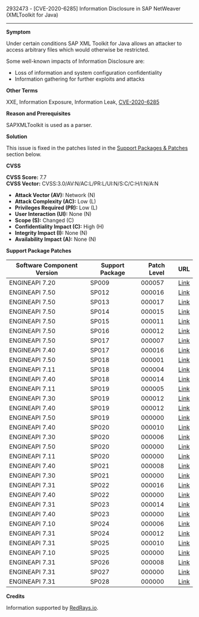 2932473 - [CVE-2020-6285] Information Disclosure in SAP NetWeaver (XMLToolkit for Java)

---

**Symptom**

Under certain conditions SAP XML Toolkit for Java allows an attacker to access arbitrary files which would otherwise be restricted.

Some well-known impacts of Information Disclosure are:
- Loss of information and system configuration confidentiality
- Information gathering for further exploits and attacks

**Other Terms**

XXE, Information Exposure, Information Leak, [CVE-2020-6285](https://cve.mitre.org/cgi-bin/cvename.cgi?name=CVE-2020-6285)

**Reason and Prerequisites**

SAPXMLToolkit is used as a parser.

**Solution**

This issue is fixed in the patches listed in the [Support Packages & Patches](https://me.sap.com/sap/support/swdc/notes?cvnr=01200615320200012941&support_package=SP009&patch_level=000057) section below.

**CVSS**

**CVSS Score:** 7.7  
**CVSS Vector:** CVSS:3.0/AV:N/AC:L/PR:L/UI:N/S:C/C:H/I:N/A:N

- **Attack Vector (AV):** Network (N)
- **Attack Complexity (AC):** Low (L)
- **Privileges Required (PR):** Low (L)
- **User Interaction (UI):** None (N)
- **Scope (S):** Changed (C)
- **Confidentiality Impact (C):** High (H)
- **Integrity Impact (I):** None (N)
- **Availability Impact (A):** None (N)

**Support Package Patches**

| Software Component Version | Support Package | Patch Level | URL |
|----------------------------|-----------------|-------------|-----|
| ENGINEAPI 7.20             | SP009           | 000057      | [Link](https://me.sap.com/sap/support/swdc/notes?cvnr=01200615320200012941&support_package=SP009&patch_level=000057) |
| ENGINEAPI 7.50             | SP012           | 000016      | [Link](https://me.sap.com/sap/support/swdc/notes?cvnr=73554900100200001552&support_package=SP012&patch_level=000016) |
| ENGINEAPI 7.50             | SP013           | 000017      | [Link](https://me.sap.com/sap/support/swdc/notes?cvnr=73554900100200001552&support_package=SP013&patch_level=000017) |
| ENGINEAPI 7.50             | SP014           | 000015      | [Link](https://me.sap.com/sap/support/swdc/notes?cvnr=73554900100200001552&support_package=SP014&patch_level=000015) |
| ENGINEAPI 7.50             | SP015           | 000011      | [Link](https://me.sap.com/sap/support/swdc/notes?cvnr=73554900100200001552&support_package=SP015&patch_level=000011) |
| ENGINEAPI 7.50             | SP016           | 000012      | [Link](https://me.sap.com/sap/support/swdc/notes?cvnr=73554900100200001552&support_package=SP016&patch_level=000012) |
| ENGINEAPI 7.50             | SP017           | 000007      | [Link](https://me.sap.com/sap/support/swdc/notes?cvnr=73554900100200001552&support_package=SP017&patch_level=000007) |
| ENGINEAPI 7.40             | SP017           | 000016      | [Link](https://me.sap.com/sap/support/swdc/notes?cvnr=67838200100200019668&support_package=SP017&patch_level=000016) |
| ENGINEAPI 7.50             | SP018           | 000001      | [Link](https://me.sap.com/sap/support/swdc/notes?cvnr=73554900100200001552&support_package=SP018&patch_level=000001) |
| ENGINEAPI 7.11             | SP018           | 000004      | [Link](https://me.sap.com/sap/support/swdc/notes?cvnr=01200314690200006917&support_package=SP018&patch_level=000004) |
| ENGINEAPI 7.40             | SP018           | 000014      | [Link](https://me.sap.com/sap/support/swdc/notes?cvnr=67838200100200019668&support_package=SP018&patch_level=000014) |
| ENGINEAPI 7.11             | SP019           | 000005      | [Link](https://me.sap.com/sap/support/swdc/notes?cvnr=01200314690200006917&support_package=SP019&patch_level=000005) |
| ENGINEAPI 7.30             | SP019           | 000012      | [Link](https://me.sap.com/sap/support/swdc/notes?cvnr=01200615320200014917&support_package=SP019&patch_level=000012) |
| ENGINEAPI 7.40             | SP019           | 000012      | [Link](https://me.sap.com/sap/support/swdc/notes?cvnr=67838200100200019668&support_package=SP019&patch_level=000012) |
| ENGINEAPI 7.50             | SP019           | 000000      | [Link](https://me.sap.com/sap/support/swdc/notes?cvnr=73554900100200001552&support_package=SP019&patch_level=000000) |
| ENGINEAPI 7.40             | SP020           | 000010      | [Link](https://me.sap.com/sap/support/swdc/notes?cvnr=67838200100200019668&support_package=SP020&patch_level=000010) |
| ENGINEAPI 7.30             | SP020           | 000006      | [Link](https://me.sap.com/sap/support/swdc/notes?cvnr=01200615320200014917&support_package=SP020&patch_level=000006) |
| ENGINEAPI 7.50             | SP020           | 000000      | [Link](https://me.sap.com/sap/support/swdc/notes?cvnr=73554900100200001552&support_package=SP020&patch_level=000000) |
| ENGINEAPI 7.11             | SP020           | 000000      | [Link](https://me.sap.com/sap/support/swdc/notes?cvnr=01200314690200006917&support_package=SP020&patch_level=000000) |
| ENGINEAPI 7.40             | SP021           | 000008      | [Link](https://me.sap.com/sap/support/swdc/notes?cvnr=67838200100200019668&support_package=SP021&patch_level=000008) |
| ENGINEAPI 7.30             | SP021           | 000000      | [Link](https://me.sap.com/sap/support/swdc/notes?cvnr=01200615320200014917&support_package=SP021&patch_level=000000) |
| ENGINEAPI 7.31             | SP022           | 000016      | [Link](https://me.sap.com/sap/support/swdc/notes?cvnr=01200314690200014267&support_package=SP022&patch_level=000016) |
| ENGINEAPI 7.40             | SP022           | 000000      | [Link](https://me.sap.com/sap/support/swdc/notes?cvnr=67838200100200019668&support_package=SP022&patch_level=000000) |
| ENGINEAPI 7.31             | SP023           | 000014      | [Link](https://me.sap.com/sap/support/swdc/notes?cvnr=01200314690200014267&support_package=SP023&patch_level=000014) |
| ENGINEAPI 7.40             | SP023           | 000000      | [Link](https://me.sap.com/sap/support/swdc/notes?cvnr=67838200100200019668&support_package=SP023&patch_level=000000) |
| ENGINEAPI 7.10             | SP024           | 000006      | [Link](https://me.sap.com/sap/support/swdc/notes?cvnr=01200615320200008195&support_package=SP024&patch_level=000006) |
| ENGINEAPI 7.31             | SP024           | 000012      | [Link](https://me.sap.com/sap/support/swdc/notes?cvnr=01200314690200014267&support_package=SP024&patch_level=000012) |
| ENGINEAPI 7.31             | SP025           | 000010      | [Link](https://me.sap.com/sap/support/swdc/notes?cvnr=01200314690200014267&support_package=SP025&patch_level=000010) |
| ENGINEAPI 7.10             | SP025           | 000000      | [Link](https://me.sap.com/sap/support/swdc/notes?cvnr=01200615320200008195&support_package=SP025&patch_level=000000) |
| ENGINEAPI 7.31             | SP026           | 000008      | [Link](https://me.sap.com/sap/support/swdc/notes?cvnr=01200314690200014267&support_package=SP026&patch_level=000008) |
| ENGINEAPI 7.31             | SP027           | 000000      | [Link](https://me.sap.com/sap/support/swdc/notes?cvnr=01200314690200014267&support_package=SP027&patch_level=000000) |
| ENGINEAPI 7.31             | SP028           | 000000      | [Link](https://me.sap.com/sap/support/swdc/notes?cvnr=01200314690200014267&support_package=SP028&patch_level=000000) |

**Credits**

Information supported by [RedRays.io](https://redrays.io).